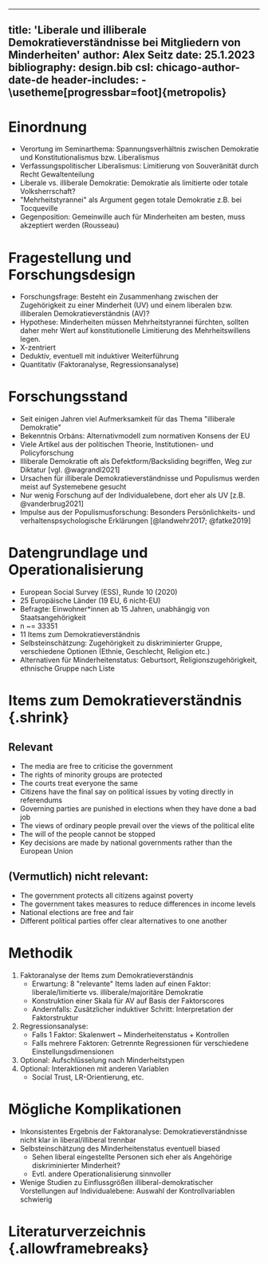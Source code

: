 
---
title: 'Liberale und illiberale Demokratieverständnisse bei Mitgliedern von Minderheiten'
author: Alex Seitz
date: 25.1.2023
bibliography: design.bib
csl: chicago-author-date-de
header-includes:
    - \usetheme[progressbar=foot]{metropolis}
---

# Einordnung

-   Verortung im Seminarthema: Spannungsverhältnis zwischen Demokratie und Konstitutionalismus bzw. Liberalismus
-   Verfassungspolitischer Liberalismus: Limitierung von Souveränität durch Recht Gewaltenteilung
-   Liberale vs. illiberale Demokratie: Demokratie als limitierte oder totale Volksherrschaft?
-   "Mehrheitstyrannei" als Argument gegen totale Demokratie z.B. bei Tocqueville
-   Gegenposition: Gemeinwille auch für Minderheiten am besten, muss akzeptiert werden (Rousseau)

# Fragestellung und Forschungsdesign

-   Forschungsfrage: Besteht ein Zusammenhang zwischen der Zugehörigkeit zu einer Minderheit (UV) und einem liberalen bzw. illiberalen Demokratieverständnis (AV)?
-   Hypothese: Minderheiten müssen Mehrheitstyrannei fürchten, sollten daher mehr Wert auf konstitutionelle Limitierung des Mehrheitswillens legen.
-   X-zentriert
-   Deduktiv, eventuell mit induktiver Weiterführung
-   Quantitativ (Faktoranalyse, Regressionsanalyse)

# Forschungsstand

-   Seit einigen Jahren viel Aufmerksamkeit für das Thema "illiberale Demokratie"
-   Bekenntnis Orbáns: Alternativmodell zum normativen Konsens der EU
-   Viele Artikel aus der politischen Theorie, Institutionen- und Policyforschung
-   Illiberale Demokratie oft als Defektform/Backsliding begriffen, Weg zur Diktatur [vgl. @wagrandl2021]
-   Ursachen für illiberale Demokratieverständnisse und Populismus werden meist auf Systemebene gesucht
-   Nur wenig Forschung auf der Individualebene, dort eher als UV [z.B. @vanderbrug2021]
-   Impulse aus der Populismusforschung: Besonders Persönlichkeits- und verhaltenspsychologische Erklärungen [@landwehr2017; @fatke2019]

# Datengrundlage und Operationalisierung

-   European Social Survey (ESS), Runde 10 (2020)
-   25 Europäische Länder (19 EU, 6 nicht-EU)
-   Befragte: Einwohner\*innen ab 15 Jahren, unabhängig von Staatsangehörigkeit
-   n ~= 33351
-   11 Items zum Demokratieverständnis
-   Selbsteinschätzung: Zugehörigkeit zu diskriminierter Gruppe, verschiedene Optionen (Ethnie, Geschlecht, Religion etc.)
-   Alternativen für Minderheitenstatus: Geburtsort, Religionszugehörigkeit, ethnische Gruppe nach Liste

# Items zum Demokratieverständnis {.shrink}

## Relevant

- The media are free to criticise the government 
- The rights of minority groups are protected 
- The courts treat everyone the same 
- Citizens have the final say on political issues by voting directly in referendums 
- Governing parties are punished in elections when they have done a bad job 
- The views of ordinary people prevail over the views of the political elite 
- The will of the people cannot be stopped 
- Key decisions are made by national governments rather than the European Union

## (Vermutlich) nicht relevant: 

- The government protects all citizens against poverty 
- The government takes measures to reduce differences in income levels 
- National elections are free and fair 
- Different political parties offer clear alternatives to one another

# Methodik

1.  Faktoranalyse der Items zum Demokratieverständnis
    -   Erwartung: 8 "relevante" Items laden auf einen Faktor: liberale/limitierte vs. illiberale/majoritäre Demokratie
    -   Konstruktion einer Skala für AV auf Basis der Faktorscores
    -   Andernfalls: Zusätzlicher induktiver Schritt: Interpretation der Faktorstruktur
2.  Regressionsanalyse:
    -   Falls 1 Faktor: Skalenwert ~ Minderheitenstatus + Kontrollen
    -   Falls mehrere Faktoren: Getrennte Regressionen für verschiedene Einstellungsdimensionen
3.  Optional: Aufschlüsselung nach Minderheitstypen
4.  Optional: Interaktionen mit anderen Variablen
    -   Social Trust, LR-Orientierung, etc.

# Mögliche Komplikationen

-   Inkonsistentes Ergebnis der Faktoranalyse: Demokratieverständnisse nicht klar in liberal/illiberal trennbar
-   Selbsteinschätzung des Minderheitenstatus eventuell biased
    -   Sehen liberal eingestellte Personen sich eher als Angehörige diskriminierter Minderheit?
    -   Evtl. andere Operationalisierung sinnvoller
-   Wenige Studien zu Einflussgrößen illiberal-demokratischer Vorstellungen auf Individualebene: Auswahl der Kontrollvariablen schwierig

# Literaturverzeichnis {.allowframebreaks}

